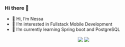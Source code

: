 ### Hi there 👋

- 👋 Hi, I’m Nessa
- 👀 I’m interested in Fullstack Mobile Development 
- 🌱 I’m currently learning Spring boot and PostgreSQL

</p>
<p align="center">
  <img align="center" src="https://github-readme-stats.vercel.app/api?username=AdnSmile&count_private=true&show_icons=true&hide_border=true" />
  <img align="center" src="https://github-readme-stats.vercel.app/api/top-langs/?username=AdnSmile&count_private=true&show_icons=true&hide_border=true" />
</p>
